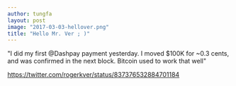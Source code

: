 ```yaml
---
author: tungfa
layout: post
image: "2017-03-03-hellover.png"
title: "Hello Mr. Ver ; )"
---
```

"I did my first @Dashpay payment yesterday. I moved $100K for ~0.3 cents, and was confirmed in the next block. Bitcoin used to work that well"

<https://twitter.com/rogerkver/status/837376532884701184>
